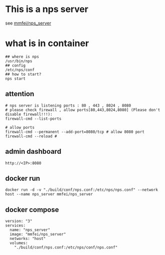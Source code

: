 # This is a nps server

see [mmfei/nps_server](https://hub.docker.com/r/mmfei/nps_server)

# what is in container
```u
## where is nps
/usr/bin/nps
## config
/etc/nps/conf
## how to start?
nps start
```

## attention
```
# nps server is listening ports : 80 , 443 , 8024 , 8080
# please check firewall , allow ports[80,443,8024,8080] (Please don't disable firewall!!!):
firewall-cmd --list-ports

# allow ports
firewall-cmd --permanent --add-port=8080/tcp # allow 8080 port
firewall-cmd --reload #
```

## admin dashboard
```
http://<IP>:8080
```


## docker run
```
docker run -d -v "./build/conf/nps.conf:/etc/nps/nps.conf" --network host --name nps_server mmfei/nps_server
```

## docker compose
```
version: "3"
services: 
  name: "nps_server"
  image: "mmfei/nps_server"
  networks: "host"
  volumes:
    "./build/conf/nps.conf:/etc/nps/conf/nps.conf"
```
